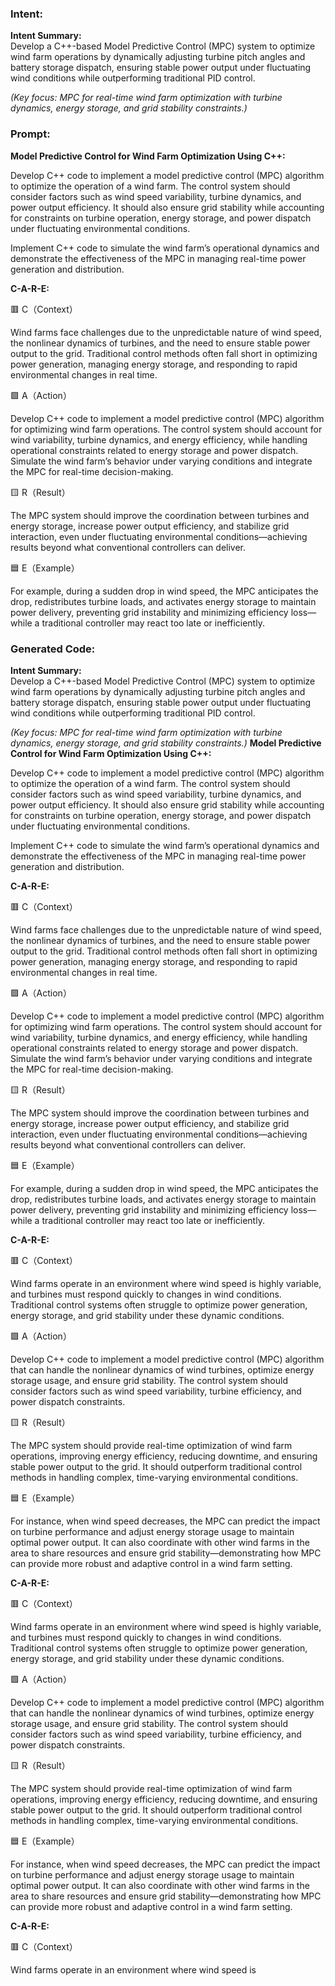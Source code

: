 ### Intent:
**Intent Summary:**  
Develop a C++-based Model Predictive Control (MPC) system to optimize wind farm operations by dynamically adjusting turbine pitch angles and battery storage dispatch, ensuring stable power output under fluctuating wind conditions while outperforming traditional PID control.  

*(Key focus: MPC for real-time wind farm optimization with turbine dynamics, energy storage, and grid stability constraints.)*

### Prompt:
**Model Predictive Control for Wind Farm Optimization Using C++:**

Develop C++ code to implement a model predictive control (MPC) algorithm to optimize the operation of a wind farm. The control system should consider factors such as wind speed variability, turbine dynamics, and power output efficiency. It should also ensure grid stability while accounting for constraints on turbine operation, energy storage, and power dispatch under fluctuating environmental conditions.

Implement C++ code to simulate the wind farm’s operational dynamics and demonstrate the effectiveness of the MPC in managing real-time power generation and distribution.

**C-A-R-E:**

🟥 C（Context）

Wind farms face challenges due to the unpredictable nature of wind speed, the nonlinear dynamics of turbines, and the need to ensure stable power output to the grid. Traditional control methods often fall short in optimizing power generation, managing energy storage, and responding to rapid environmental changes in real time.

🟩 A（Action）

Develop C++ code to implement a model predictive control (MPC) algorithm for optimizing wind farm operations. The control system should account for wind variability, turbine dynamics, and energy efficiency, while handling operational constraints related to energy storage and power dispatch. Simulate the wind farm’s behavior under varying conditions and integrate the MPC for real-time decision-making.

🟨 R（Result）

The MPC system should improve the coordination between turbines and energy storage, increase power output efficiency, and stabilize grid interaction, even under fluctuating environmental conditions—achieving results beyond what conventional controllers can deliver.

🟦 E（Example）

For example, during a sudden drop in wind speed, the MPC anticipates the drop, redistributes turbine loads, and activates energy storage to maintain power delivery, preventing grid instability and minimizing efficiency loss—while a traditional controller may react too late or inefficiently.

### Generated Code:
**Intent Summary:**  
Develop a C++-based Model Predictive Control (MPC) system to optimize wind farm operations by dynamically adjusting turbine pitch angles and battery storage dispatch, ensuring stable power output under fluctuating wind conditions while outperforming traditional PID control.  

*(Key focus: MPC for real-time wind farm optimization with turbine dynamics, energy storage, and grid stability constraints.)*
**Model Predictive Control for Wind Farm Optimization Using C++:**

Develop C++ code to implement a model predictive control (MPC) algorithm to optimize the operation of a wind farm. The control system should consider factors such as wind speed variability, turbine dynamics, and power output efficiency. It should also ensure grid stability while accounting for constraints on turbine operation, energy storage, and power dispatch under fluctuating environmental conditions.

Implement C++ code to simulate the wind farm’s operational dynamics and demonstrate the effectiveness of the MPC in managing real-time power generation and distribution.

**C-A-R-E:**

🟥 C（Context）

Wind farms face challenges due to the unpredictable nature of wind speed, the nonlinear dynamics of turbines, and the need to ensure stable power output to the grid. Traditional control methods often fall short in optimizing power generation, managing energy storage, and responding to rapid environmental changes in real time.

🟩 A（Action）

Develop C++ code to implement a model predictive control (MPC) algorithm for optimizing wind farm operations. The control system should account for wind variability, turbine dynamics, and energy efficiency, while handling operational constraints related to energy storage and power dispatch. Simulate the wind farm’s behavior under varying conditions and integrate the MPC for real-time decision-making.

🟨 R（Result）

The MPC system should improve the coordination between turbines and energy storage, increase power output efficiency, and stabilize grid interaction, even under fluctuating environmental conditions—achieving results beyond what conventional controllers can deliver.

🟦 E（Example）

For example, during a sudden drop in wind speed, the MPC anticipates the drop, redistributes turbine loads, and activates energy storage to maintain power delivery, preventing grid instability and minimizing efficiency loss—while a traditional controller may react too late or inefficiently.  

**C-A-R-E:**

🟥 C（Context）

Wind farms operate in an environment where wind speed is highly variable, and turbines must respond quickly to changes in wind conditions. Traditional control systems often struggle to optimize power generation, energy storage, and grid stability under these dynamic conditions.

🟩 A（Action）

Develop C++ code to implement a model predictive control (MPC) algorithm that can handle the nonlinear dynamics of wind turbines, optimize energy storage usage, and ensure grid stability. The control system should consider factors such as wind speed variability, turbine efficiency, and power dispatch constraints.

🟨 R（Result）

The MPC system should provide real-time optimization of wind farm operations, improving energy efficiency, reducing downtime, and ensuring stable power output to the grid. It should outperform traditional control methods in handling complex, time-varying environmental conditions.

🟦 E（Example）

For instance, when wind speed decreases, the MPC can predict the impact on turbine performance and adjust energy storage usage to maintain optimal power output. It can also coordinate with other wind farms in the area to share resources and ensure grid stability—demonstrating how MPC can provide more robust and adaptive control in a wind farm setting.

**C-A-R-E:**

🟥 C（Context）

Wind farms operate in an environment where wind speed is highly variable, and turbines must respond quickly to changes in wind conditions. Traditional control systems often struggle to optimize power generation, energy storage, and grid stability under these dynamic conditions.

🟩 A（Action）

Develop C++ code to implement a model predictive control (MPC) algorithm that can handle the nonlinear dynamics of wind turbines, optimize energy storage usage, and ensure grid stability. The control system should consider factors such as wind speed variability, turbine efficiency, and power dispatch constraints.

🟨 R（Result）

The MPC system should provide real-time optimization of wind farm operations, improving energy efficiency, reducing downtime, and ensuring stable power output to the grid. It should outperform traditional control methods in handling complex, time-varying environmental conditions.

🟦 E（Example）

For instance, when wind speed decreases, the MPC can predict the impact on turbine performance and adjust energy storage usage to maintain optimal power output. It can also coordinate with other wind farms in the area to share resources and ensure grid stability—demonstrating how MPC can provide more robust and adaptive control in a wind farm setting.

**C-A-R-E:**

🟥 C（Context）

Wind farms operate in an environment where wind speed is

